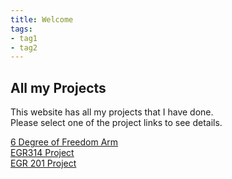 ```yaml
---
title: Welcome
tags:
- tag1
- tag2
---
```


## All my Projects

This website has all my projects that I have done.<br>
Please select one of the project links to see details.

[6 Degree of Freedom Arm](https://crypt1dking.github.io/6%20Degree%20of%20Freedom%20Arm/)<br>
[EGR314 Project](https://crypt1dking.github.io/EGR%20314%20Team%20Project/)<br>
[EGR 201 Project](https://crypt1dking.github.io/EGR%20201%20Project/)<br>